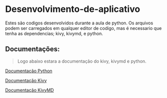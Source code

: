 # Desenvolvimento-de-aplicativo

Estes são codigos desenvolvidos durante a aula de python.
Os arquivos podem ser carregados em qualquer editor de codigo, mas é necessario que tenha as dependencias; kivy, kivymd, e python.

## Documentações: 
> Logo abaixo estara a documentação do kivy, kivymd e python.

[Documentação Python](https://docs.python.org/pt-br/3/tutorial/index.html)

[Documentação Kivy](https://kivy.org/doc/stable/)

[Documentação KivyMD](https://kivymd.readthedocs.io/en/latest/)
